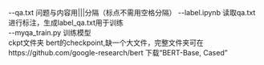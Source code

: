 --qa.txt 问题与内容用|||分隔（标点不需用空格分隔）
--label.ipynb 读取qa.txt进行标注，生成label_qa.txt用于训练  
--myqa_train.py 训练模型  
ckpt文件夹 bert的checkpoint,缺一个大文件，完整文件夹可在https://github.com/google-research/bert 下载“BERT-Base, Cased”
